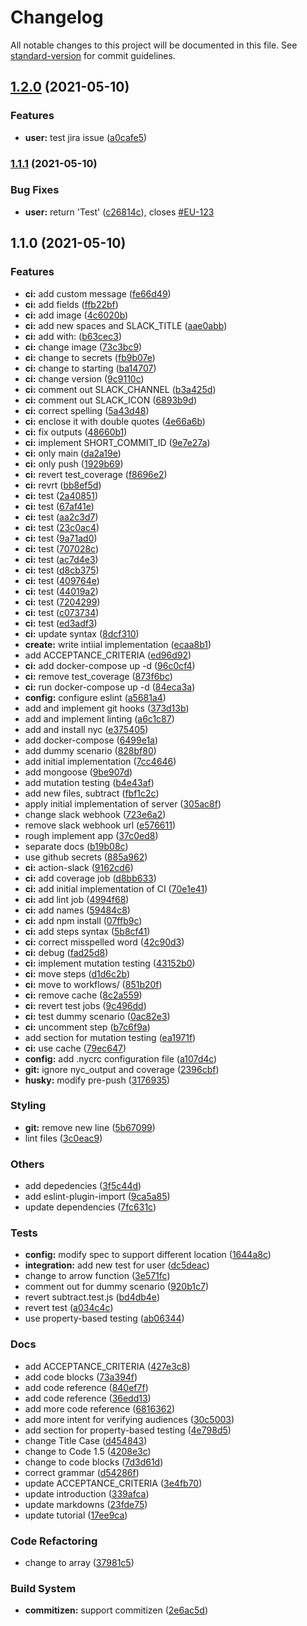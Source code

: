 # Changelog

All notable changes to this project will be documented in this file. See [standard-version](https://github.com/conventional-changelog/standard-version) for commit guidelines.

## [1.2.0](https://github.com/ralphcasipe1/shift-left-testing/compare/v1.1.1...v1.2.0) (2021-05-10)


### Features

* **user:** test jira issue ([a0cafe5](https://github.com/ralphcasipe1/shift-left-testing/commit/a0cafe5d3179f90dd1bd1edb49f02c2464c71094))

### [1.1.1](https://github.com/ralphcasipe1/shift-left-testing/compare/v1.1.0...v1.1.1) (2021-05-10)


### Bug Fixes

* **user:** return 'Test' ([c26814c](https://github.com/ralphcasipe1/shift-left-testing/commit/c26814c20654030a81709403008992294e414986)), closes [#EU-123](https://github.com/ralphcasipe1/shift-left-testing/issues/EU-123)

## 1.1.0 (2021-05-10)


### Features

* **ci:** add custom message ([fe66d49](https://github.com/ralphcasipe1/shift-left-testing/commit/fe66d49213691e6321b2e629162f0ef6d35be6d7))
* **ci:** add fields ([ffb22bf](https://github.com/ralphcasipe1/shift-left-testing/commit/ffb22bf271f7e21e6f15d0135618977acc29ba6a))
* **ci:** add image ([4c6020b](https://github.com/ralphcasipe1/shift-left-testing/commit/4c6020b63ebe7a579ca4825c1267f4c03b012fdb))
* **ci:** add new spaces and SLACK_TITLE ([aae0abb](https://github.com/ralphcasipe1/shift-left-testing/commit/aae0abb5dfa2793c80cd592495a7a429eca4c17f))
* **ci:** add with: ([b63cec3](https://github.com/ralphcasipe1/shift-left-testing/commit/b63cec3dfd63e876d171474c56da19e6f9e73c27))
* **ci:** change image ([73c3bc9](https://github.com/ralphcasipe1/shift-left-testing/commit/73c3bc9266f7b0e61e90acc98d5d4e66ced67419))
* **ci:** change to secrets ([fb9b07e](https://github.com/ralphcasipe1/shift-left-testing/commit/fb9b07eb070d2e5139b35862b1bedc118f3286e4))
* **ci:** change to starting ([ba14707](https://github.com/ralphcasipe1/shift-left-testing/commit/ba1470709aeafae3d57b8205ebd1e65f7f6d124d))
* **ci:** change version ([9c9110c](https://github.com/ralphcasipe1/shift-left-testing/commit/9c9110cd506c5eaa680c55d1822ca4266b9d7798))
* **ci:** comment out SLACK_CHANNEL ([b3a425d](https://github.com/ralphcasipe1/shift-left-testing/commit/b3a425d861999a7fe21fb2af8ff32192afd36786))
* **ci:** comment out SLACK_ICON ([6893b9d](https://github.com/ralphcasipe1/shift-left-testing/commit/6893b9d962e75a3f6c0ecd0a8f167bcfbd4d6432))
* **ci:** correct spelling ([5a43d48](https://github.com/ralphcasipe1/shift-left-testing/commit/5a43d485b31bc9bb5f20adb64d67cdcb794fe53f))
* **ci:** enclose it with double quotes ([4e66a6b](https://github.com/ralphcasipe1/shift-left-testing/commit/4e66a6b6a359e670571cb6fa715759968367793c))
* **ci:** fix outputs ([48660b1](https://github.com/ralphcasipe1/shift-left-testing/commit/48660b11d228a10186840f61675c13140a667cb1))
* **ci:** implement SHORT_COMMIT_ID ([9e7e27a](https://github.com/ralphcasipe1/shift-left-testing/commit/9e7e27a36349c31a1ab279ff24ce2d952e18f3ca))
* **ci:** only main ([da2a19e](https://github.com/ralphcasipe1/shift-left-testing/commit/da2a19ef1a0f0d2f6eda93a748608e694520242c))
* **ci:** only push ([1929b69](https://github.com/ralphcasipe1/shift-left-testing/commit/1929b695f03aacafc44a68375dd3a6e5aaee2bfa))
* **ci:** revert test_coverage ([f8696e2](https://github.com/ralphcasipe1/shift-left-testing/commit/f8696e22147be66c38e800a321ef043e5f1efd8f))
* **ci:** revrt ([bb8ef5d](https://github.com/ralphcasipe1/shift-left-testing/commit/bb8ef5de9de651485def797aac1761b70ed7a0d4))
* **ci:** test ([2a40851](https://github.com/ralphcasipe1/shift-left-testing/commit/2a408519e5985cfa5362771dd7b94dd4be69658f))
* **ci:** test ([67af41e](https://github.com/ralphcasipe1/shift-left-testing/commit/67af41ed17972da1da5860cb4d2ffde3e5b1782d))
* **ci:** test ([aa2c3d7](https://github.com/ralphcasipe1/shift-left-testing/commit/aa2c3d7a8d2b7d597ce2b736b2ec0f0632be31a2))
* **ci:** test ([23c0ac4](https://github.com/ralphcasipe1/shift-left-testing/commit/23c0ac4916b68ec060d9e03a662dd595b31d6228))
* **ci:** test ([9a71ad0](https://github.com/ralphcasipe1/shift-left-testing/commit/9a71ad005654f86c4f4d3586513cbe4957e61f0f))
* **ci:** test ([707028c](https://github.com/ralphcasipe1/shift-left-testing/commit/707028c11cf0dd804f883c6d3aa44d8bcb03de18))
* **ci:** test ([ac7d4e3](https://github.com/ralphcasipe1/shift-left-testing/commit/ac7d4e3d3793c73aa8f7f15f9aacd82b30c4ec09))
* **ci:** test ([d8cb375](https://github.com/ralphcasipe1/shift-left-testing/commit/d8cb3755c960c0b87a22d2ed96b9924b6bd853b4))
* **ci:** test ([409764e](https://github.com/ralphcasipe1/shift-left-testing/commit/409764e294ddd367c40bf6e97b0a3711f145006e))
* **ci:** test ([44019a2](https://github.com/ralphcasipe1/shift-left-testing/commit/44019a2f8865fe3a0847aab7b791e17060c5e5f2))
* **ci:** test ([7204299](https://github.com/ralphcasipe1/shift-left-testing/commit/7204299838ba23b851bf4a52428321e8768a3791))
* **ci:** test ([c073734](https://github.com/ralphcasipe1/shift-left-testing/commit/c073734922fd440904f614da092439ed0722736f))
* **ci:** test ([ed3adf3](https://github.com/ralphcasipe1/shift-left-testing/commit/ed3adf3bd3ea526d42ef0067c1a1fa85a766dace))
* **ci:** update syntax ([8dcf310](https://github.com/ralphcasipe1/shift-left-testing/commit/8dcf3109a1166e72bab8345e3682fa9a84c73ae9))
* **create:** write intiial implementation ([ecaa8b1](https://github.com/ralphcasipe1/shift-left-testing/commit/ecaa8b11a71482c54b8f0594801422de7d4b0793))
* add ACCEPTANCE_CRITERIA ([ed96d92](https://github.com/ralphcasipe1/shift-left-testing/commit/ed96d9274849ae95fd2c88d1d7fad32b2ffa1bb1))
* **ci:** add docker-compose up -d ([96c0cf4](https://github.com/ralphcasipe1/shift-left-testing/commit/96c0cf427f80f8d7314812215aa4eb6196db8460))
* **ci:** remove test_coverage ([873f6bc](https://github.com/ralphcasipe1/shift-left-testing/commit/873f6bc6715a8edf65768614a561c615b26eefb1))
* **ci:** run docker-compose up -d ([84eca3a](https://github.com/ralphcasipe1/shift-left-testing/commit/84eca3aca7279eea0aef5ce5c5dd3811af2274ce))
* **config:** configure eslint ([a5681a4](https://github.com/ralphcasipe1/shift-left-testing/commit/a5681a4ed5b54803a48ff161f091f6a11d81bcb4))
* add and implement git hooks ([373d13b](https://github.com/ralphcasipe1/shift-left-testing/commit/373d13bbc724606f997124738ae7e5f627ac6129))
* add and implement linting ([a6c1c87](https://github.com/ralphcasipe1/shift-left-testing/commit/a6c1c874a99f1a393440d578e57b2adc8eb26ecf))
* add and install nyc ([e375405](https://github.com/ralphcasipe1/shift-left-testing/commit/e375405587f571b7be31c471164e19c0c9809242))
* add docker-compose ([6499e1a](https://github.com/ralphcasipe1/shift-left-testing/commit/6499e1a268a30215a03580f1ef942d2438091027))
* add dummy scenario ([828bf80](https://github.com/ralphcasipe1/shift-left-testing/commit/828bf80d09f7cfb5c87326bad2c02a8e2186fd94))
* add initial implementation ([7cc4646](https://github.com/ralphcasipe1/shift-left-testing/commit/7cc4646ecac1c1dbf5ab5eb8b32bcd51ee97b2d0))
* add mongoose ([9be907d](https://github.com/ralphcasipe1/shift-left-testing/commit/9be907d281819040bfc902739c01536e14b6a164))
* add mutation testing ([b4e43af](https://github.com/ralphcasipe1/shift-left-testing/commit/b4e43aff410902eb5ed919d62c0d1dacae349bd9))
* add new files, subtract ([fbf1c2c](https://github.com/ralphcasipe1/shift-left-testing/commit/fbf1c2cd89d6225585ba431d6209d9cda503c4e0))
* apply initial implementation of server ([305ac8f](https://github.com/ralphcasipe1/shift-left-testing/commit/305ac8fdaeb0f5c378153f837917fd142d45745d))
* change slack webhook ([723e6a2](https://github.com/ralphcasipe1/shift-left-testing/commit/723e6a27d8f5ec8170af58eb2932d633921a0893))
* remove slack webhook url ([e576611](https://github.com/ralphcasipe1/shift-left-testing/commit/e576611a4e096cc75cf20ff1e85ae9810618c1db))
* rough implement app ([37c0ed8](https://github.com/ralphcasipe1/shift-left-testing/commit/37c0ed834981cd98479c955f945309d335876325))
* separate docs ([b19b08c](https://github.com/ralphcasipe1/shift-left-testing/commit/b19b08cf558d98bb24b743dc17b5e3f0a1ddb7be))
* use github secrets ([885a962](https://github.com/ralphcasipe1/shift-left-testing/commit/885a96288a69ecc122aab9e39b28051b1277e3be))
* **ci:** action-slack ([9162cd6](https://github.com/ralphcasipe1/shift-left-testing/commit/9162cd69e159304abc166c7e2e71424abedb9681))
* **ci:** add coverage job ([d8bb633](https://github.com/ralphcasipe1/shift-left-testing/commit/d8bb633853d0abcb0c87d6f7a904ec7dcea0dd76))
* **ci:** add initial implementation of CI ([70e1e41](https://github.com/ralphcasipe1/shift-left-testing/commit/70e1e41961c535d2508aa90ead40bb4125b9e9f8))
* **ci:** add lint job ([4994f68](https://github.com/ralphcasipe1/shift-left-testing/commit/4994f689d3be49df75eb506e06041957303a62ef))
* **ci:** add names ([59484c8](https://github.com/ralphcasipe1/shift-left-testing/commit/59484c8781ce25c0faf57fff6415b45bea1f3a0c))
* **ci:** add npm install ([07ffb9c](https://github.com/ralphcasipe1/shift-left-testing/commit/07ffb9ca0408608bc4ca25eaf318e9653e57756a))
* **ci:** add steps syntax ([5b8cf41](https://github.com/ralphcasipe1/shift-left-testing/commit/5b8cf414c50c6cdfa824606994f44303a489caed))
* **ci:** correct misspelled word ([42c90d3](https://github.com/ralphcasipe1/shift-left-testing/commit/42c90d35f3e69b7009b3d19b8239913a71846a8f))
* **ci:** debug ([fad25d8](https://github.com/ralphcasipe1/shift-left-testing/commit/fad25d8a762860488d6fd3f620ac4a65e0245491))
* **ci:** implement mutation testing ([43152b0](https://github.com/ralphcasipe1/shift-left-testing/commit/43152b00de835cd40558034c0175a7e61191180b))
* **ci:** move steps ([d1d6c2b](https://github.com/ralphcasipe1/shift-left-testing/commit/d1d6c2b03136c80708164ef643ccc42965ca259f))
* **ci:** move to workflows/ ([851b20f](https://github.com/ralphcasipe1/shift-left-testing/commit/851b20f64088d2ab1c9597b288f3915e720fa1b3))
* **ci:** remove cache ([8c2a559](https://github.com/ralphcasipe1/shift-left-testing/commit/8c2a559f04987b82773970edfa27b519ba1d0f0e))
* **ci:** revert test jobs ([9c496dd](https://github.com/ralphcasipe1/shift-left-testing/commit/9c496dd3ddfa05c5d2341edb32afa1f309933d4f))
* **ci:** test dummy scenario ([0ac82e3](https://github.com/ralphcasipe1/shift-left-testing/commit/0ac82e30fe42fdf5b14fc2227b8229e2b0000d5b))
* **ci:** uncomment step ([b7c6f9a](https://github.com/ralphcasipe1/shift-left-testing/commit/b7c6f9a5f909dd0a64d1262832b917cb9eccf996))
* add section for mutation testing ([ea1971f](https://github.com/ralphcasipe1/shift-left-testing/commit/ea1971fe8f41e958fa68cfc1970dca8e2d8fc309))
* **ci:** use cache ([79ec647](https://github.com/ralphcasipe1/shift-left-testing/commit/79ec647515ca25dcd271f5bfccaf2f178029c85f))
* **config:** add .nycrc configuration file ([a107d4c](https://github.com/ralphcasipe1/shift-left-testing/commit/a107d4c79013d9b6139a55cae20def3988c37eed))
* **git:** ignore nyc_output and coverage ([2396cbf](https://github.com/ralphcasipe1/shift-left-testing/commit/2396cbf066b3b1a090505e798b54529af73db185))
* **husky:** modify pre-push ([3176935](https://github.com/ralphcasipe1/shift-left-testing/commit/3176935be3232ad68563e221926f59b107e4aaae))


### Styling

* **git:** remove new line ([5b67099](https://github.com/ralphcasipe1/shift-left-testing/commit/5b67099a26b2f922dd7849ac7f0796c1455b7d93))
* lint files ([3c0eac9](https://github.com/ralphcasipe1/shift-left-testing/commit/3c0eac95dda07479c719299e5e09d471fffce612))


### Others

* add depedencies ([3f5c44d](https://github.com/ralphcasipe1/shift-left-testing/commit/3f5c44d1f72bb64031c96ac4211ae837c8be5fcb))
* add eslint-plugin-import ([9ca5a85](https://github.com/ralphcasipe1/shift-left-testing/commit/9ca5a8545e4d2363170fdab1cdc4785a6dd5058e))
* update dependencies ([7fc631c](https://github.com/ralphcasipe1/shift-left-testing/commit/7fc631c6d4d68cd8816f5d406173ba705ea8bb7c))


### Tests

* **config:** modify spec to support different location ([1644a8c](https://github.com/ralphcasipe1/shift-left-testing/commit/1644a8cd8e32f02161d6762baf1eabfebcfe58fb))
* **integration:** add new test for user ([dc5deac](https://github.com/ralphcasipe1/shift-left-testing/commit/dc5deac5b97afd00f957d63dd505f850c671a3d9))
* change to arrow function ([3e571fc](https://github.com/ralphcasipe1/shift-left-testing/commit/3e571fc608d0b0b74bdcfde380c08406f195f967))
* comment out for dummy scenario ([920b1c7](https://github.com/ralphcasipe1/shift-left-testing/commit/920b1c704da72e0adb8ad2518dbc86d745235b2f))
* revert subtract.test.js ([bd4db4e](https://github.com/ralphcasipe1/shift-left-testing/commit/bd4db4e7c230b3e08b210d1da7cdef621f3f8bae))
* revert test ([a034c4c](https://github.com/ralphcasipe1/shift-left-testing/commit/a034c4c34e4796a5a094b5c19219600d08b184d3))
* use property-based testing ([ab06344](https://github.com/ralphcasipe1/shift-left-testing/commit/ab06344387c7d256e51608b3cdabdc9ea4eb046e))


### Docs

* add ACCEPTANCE_CRITERIA ([427e3c8](https://github.com/ralphcasipe1/shift-left-testing/commit/427e3c8279281cfd38cbcb8234133d89ea986cae))
* add code blocks ([73a394f](https://github.com/ralphcasipe1/shift-left-testing/commit/73a394fb941e859a5be55a1933f4f29a45b7d6da))
* add code reference ([840ef7f](https://github.com/ralphcasipe1/shift-left-testing/commit/840ef7ffe1a50db3e295af3c522ba91601a6b029))
* add code reference ([36edd13](https://github.com/ralphcasipe1/shift-left-testing/commit/36edd138a984423474c33df3e55599bbb664e2b3))
* add more code reference ([6816362](https://github.com/ralphcasipe1/shift-left-testing/commit/6816362ece20c7faaa37feb144e7f3ae25ec79ea))
* add more intent for verifying audiences ([30c5003](https://github.com/ralphcasipe1/shift-left-testing/commit/30c50036c06041a153e7e0d906531f2e68eb3962))
* add section for property-based testing ([4e798d5](https://github.com/ralphcasipe1/shift-left-testing/commit/4e798d5a1e993eedd6ddced5f71d501b7cfbbfa9))
* change Title Case ([d454843](https://github.com/ralphcasipe1/shift-left-testing/commit/d45484397c2ae27df3522141ebeaa4a993386626))
* change to Code 1.5 ([4208e3c](https://github.com/ralphcasipe1/shift-left-testing/commit/4208e3c4ef1caebf67babda14cade39d16163faf))
* change to code blocks ([7d3d61d](https://github.com/ralphcasipe1/shift-left-testing/commit/7d3d61db3771309192ea952c0f17c794b2c61557))
* correct grammar ([d54286f](https://github.com/ralphcasipe1/shift-left-testing/commit/d54286fca73f13e0acbe259d97b4c3d1937b2d96))
* update ACCEPTANCE_CRITERIA ([3e4fb70](https://github.com/ralphcasipe1/shift-left-testing/commit/3e4fb705332ae97de3615f1531887fa7a9f15ffd))
* update introduction ([339afca](https://github.com/ralphcasipe1/shift-left-testing/commit/339afcac4de85397589fc0a4a8bb184dcb80b631))
* update markdowns ([23fde75](https://github.com/ralphcasipe1/shift-left-testing/commit/23fde754f46dc450da39c9a4104d70fd5a37d5d2))
* update tutorial ([17ee9ca](https://github.com/ralphcasipe1/shift-left-testing/commit/17ee9cafdcbda1178a3417d5ac82c9c525032ab8))


### Code Refactoring

* change to array ([37981c5](https://github.com/ralphcasipe1/shift-left-testing/commit/37981c52f66f1098986d4bb614197ff1fb4c7bca))


### Build System

* **commitizen:** support commitizen ([2e6ac5d](https://github.com/ralphcasipe1/shift-left-testing/commit/2e6ac5d07a8309af5ca7c9db3818f36a03f812ce))
